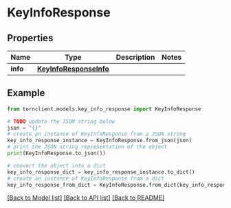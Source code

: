 # KeyInfoResponse


## Properties

Name | Type | Description | Notes
------------ | ------------- | ------------- | -------------
**info** | [**KeyInfoResponseInfo**](KeyInfoResponseInfo.md) |  | 

## Example

```python
from tornclient.models.key_info_response import KeyInfoResponse

# TODO update the JSON string below
json = "{}"
# create an instance of KeyInfoResponse from a JSON string
key_info_response_instance = KeyInfoResponse.from_json(json)
# print the JSON string representation of the object
print(KeyInfoResponse.to_json())

# convert the object into a dict
key_info_response_dict = key_info_response_instance.to_dict()
# create an instance of KeyInfoResponse from a dict
key_info_response_from_dict = KeyInfoResponse.from_dict(key_info_response_dict)
```
[[Back to Model list]](../README.md#documentation-for-models) [[Back to API list]](../README.md#documentation-for-api-endpoints) [[Back to README]](../README.md)


